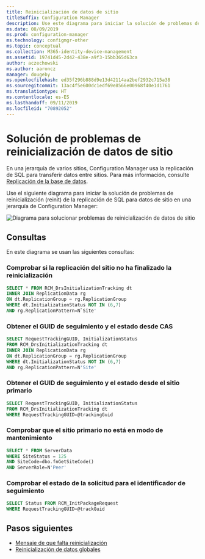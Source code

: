 ```yaml
---
title: Reinicialización de datos de sitio
titleSuffix: Configuration Manager
description: Use este diagrama para iniciar la solución de problemas de reinicialización de la replicación de SQL para datos de sitio en una jerarquía de Configuration Manager
ms.date: 08/09/2019
ms.prod: configuration-manager
ms.technology: configmgr-other
ms.topic: conceptual
ms.collection: M365-identity-device-management
ms.assetid: 19741d45-2d42-438e-a9f3-15bb365d63ca
author: aczechowski
ms.author: aaroncz
manager: dougeby
ms.openlocfilehash: ed35f296b888d9e13d42114aa2bef2932c715a38
ms.sourcegitcommit: 13ac4f5e600dc1edf69e8566e00968f40e1d1761
ms.translationtype: HT
ms.contentlocale: es-ES
ms.lasthandoff: 09/11/2019
ms.locfileid: "70892052"
---
```

# <a name="troubleshoot-site-data-reinit"></a>Solución de problemas de reinicialización de datos de sitio

En una jerarquía de varios sitios, Configuration Manager usa la replicación de SQL para transferir datos entre sitios. Para más información, consulte [Replicación de la base de datos](/sccm/core/plan-design/hierarchy/database-replication).

Use el siguiente diagrama para iniciar la solución de problemas de reinicialización (reinit) de la replicación de SQL para datos de sitio en una jerarquía de Configuration Manager:

![Diagrama para solucionar problemas de reinicialización de datos de sitio](media/site-data-reinit.svg)

## <a name="queries"></a>Consultas

En este diagrama se usan las siguientes consultas:

### <a name="check-if-site-replication-hasnt-finished-reinit"></a>Comprobar si la replicación del sitio no ha finalizado la reinicialización

```sql
SELECT * FROM RCM_DrsInitializationTracking dt
INNER JOIN ReplicationData rg
ON dt.ReplicationGroup = rg.ReplicationGroup
WHERE dt.InitializationStatus NOT IN (6,7)
AND rg.ReplicationPattern=N`Site'
```

### <a name="get-the-trackingguid--status-from-the-cas"></a>Obtener el GUID de seguimiento y el estado desde CAS

```sql
SELECT RequestTrackingGUID, InitializationStatus
FROM RCM_DrsInitializationTracking dt
INNER JOIN ReplicationData rg
ON dt.ReplicationGroup = rg.ReplicationGroup
WHERE dt.InitializationStatus NOT IN (6,7)
AND rg.ReplicationPattern=N'Site'
```

### <a name="get-the-trackingguid--status-from-the-primary-site"></a>Obtener el GUID de seguimiento y el estado desde el sitio primario

```sql
SELECT RequestTrackingGUID, InitializationStatus
FROM RCM_DrsInitializationTracking dt
WHERE RequestTrackingGUID=@trackingGuid
```

### <a name="check-primary-site-isnt-in-maintenance-mode"></a>Comprobar que el sitio primario no está en modo de mantenimiento

```sql
SELECT * FROM ServerData
WHERE SiteStatus = 125
AND SiteCode=dbo.fnGetSiteCode()
AND ServerRole=N'Peer'
```

### <a name="check-request-status-for-the-tracking-id"></a>Comprobar el estado de la solicitud para el identificador de seguimiento

```sql
SELECT Status FROM RCM_InitPackageRequest
WHERE RequestTrackingGUID=@trackGuid
```

## <a name="next-steps"></a>Pasos siguientes

- [Mensaje de que falta reinicialización](/sccm/core/servers/manage/replication/reinit-missing-message)
- [Reinicialización de datos globales](/sccm/core/servers/manage/replication/global-data-reinit)
